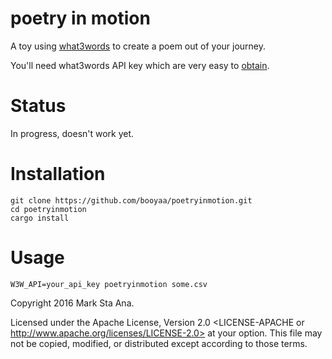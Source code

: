 # poetry in motion

A toy using [what3words](http://what3words.com) to create a poem out of your journey.

You'll need what3words API key which are very easy to [obtain](https://map.what3words.com/register?dev=true).

# Status

In progress, doesn't work yet.

# Installation

```
git clone https://github.com/booyaa/poetryinmotion.git
cd poetryinmotion
cargo install
```

# Usage

`W3W_API=your_api_key poetryinmotion some.csv`

Copyright 2016 Mark Sta Ana.

Licensed under the Apache License, Version 2.0 <LICENSE-APACHE or
http://www.apache.org/licenses/LICENSE-2.0> at your option. This file may not
be copied, modified, or distributed except according to those terms.
